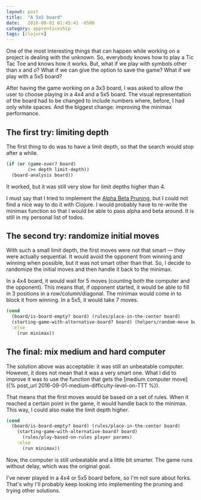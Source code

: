 ```yaml
---
layout: post
title:  "A 5x5 board"
date:   2016-09-01 01:45:41 -0500
category: apprenticeship
tags: [clojure]
---
```


One of the most interesting things that can happen while working on a project is dealing with the unknown. So, everybody knows how to play a Tic Tac Toe and knows how it works. But, what if we play with symbols other than *x* and *o*? What if we can give the option to save the game? What if we play with a 5x5 board?<!--more-->

After having the game working on a 3x3 board, I was asked to allow the user to choose playing in a 4x4 and a 5x5 board. The visual representation of the board had to be changed to include numbers where, before, I had only white spaces. And the biggest change: improving the minimax performance.

## The first try: limiting depth

The first thing to do was to have a limit depth, so that the search would stop after a while.

```clojure
(if (or (game-over? board)
        (>= depth limit-depth))
  (board-analysis board))
```

It worked, but it was still very slow for limit depths higher than 4.

I must say that I tried to implement the [Alpha Beta Pruning](), but I could not find a nice way to do it with Clojure. I would probably have to re-write the minimax function so that I would be able to pass alpha and beta around. It is still in my personal list of todos.

## The second try: randomize initial moves

With such a small limit depth, the first moves were not that smart &mdash; they were actually sequential. It would avoid the opponent from winning and winning when possible, but it was not smart other than that. So, I decide to randomize the initial moves and then handle it back to the minimax.

In a 4x4 board, it would wait for 5 moves (counting both the computer and the opponent). This means that, if opponent started, it would be able to fill in 3 positions in a row/column/diagonal. The minimax would come in to block it from winning. In a 5x5, it would take 7 moves.

```clojure
(cond
  (board/is-board-empty? board) (rules/place-in-the-center board)
  (starting-game-with-alternative-board? board) (helpers/random-move board)
  :else
    (run minimax))
```

## The final: mix medium and hard computer

The solution above was acceptable: it was still an unbeatable computer. However, it does not mean that it was a very smart one. What I did to improve it was to use the function that gets the [medium computer move]({% post_url 2016-09-01-medium-difficulty-level-on-TTT %}).

That means that the first moves would be based on a set of rules. When it reached a certain point in the game, it would handle back to the minimax. This way, I could also make the limit depth higher.

```clojure
(cond
  (board/is-board-empty? board) (rules/place-in-the-center board)
    (starting-game-with-alternative-board? board)
      (rules/play-based-on-rules player params)
    :else
      (run minimax))
```

Now, the computer is still unbeatable and a little bit smarter. The game runs without delay, which was the original goal.

I've never played in a 4x4 or 5x5 board before, so I'm not sure about forks. That's why I'll probably keep looking into implementing the pruning and trying other solutions.
